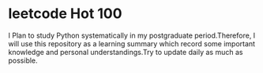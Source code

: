 # leetcode Hot 100
I Plan to study Python systematically in my postgraduate period.Therefore, I will use this repository as a learning summary which record some important knowledge and personal understandings.Try to update daily as much as possible.
